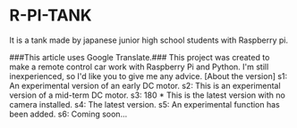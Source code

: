 # R-PI-TANK
It is a tank made by japanese junior high school students with Raspberry pi.

###This article uses Google Translate.###
This project was created to make a remote control car work with Raspberry Pi and Python. I'm still inexperienced, so I'd like you to give me any advice.
[About the version]
s1: An experimental version of an early DC motor.
s2: This is an experimental version of a mid-term DC motor.
s3: 180 * This is the latest version with no camera installed.
s4: The latest version.
s5: An experimental function has been added.
s6: Coming soon...

